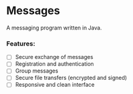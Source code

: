 # Messages

A messaging program written in Java.

### Features:
* [ ] Secure exchange of messages
* [ ] Registration and authentication
* [ ] Group messages
* [ ] Secure file transfers (encrypted and signed)
* [ ] Responsive and clean interface

